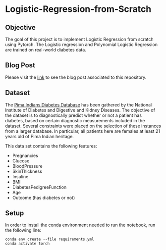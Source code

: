 # Logistic-Regression-from-Scratch

## Objective
The goal of this project is to implement Logistic Regression from scratch using Pytorch.
The Logistic regression and Polynomial Logistic Regression are trained on real-world diabetes data.

## Blog Post
Please visit the [link](https://consciousml.github.io/blog/logistic-regression/polynomial-regression/diabetes/pytorch/from-scratch/2020/09/12/Logistic-Regression.html) to see the blog post associated to this repository.

## Dataset
The [Pima Indians Diabetes Database](https://www.kaggle.com/uciml/pima-indians-diabetes-database) has been gathered by the National Institute of Diabetes and Digestive and Kidney Diseases. The objective of the dataset is to diagnostically predict whether or not a patient has diabetes, based on certain diagnostic measurements included in the dataset. Several constraints were placed on the selection of these instances from a larger database. In particular, all patients here are females at least 21 years old of Pima Indian heritage.

This data set contains the following features:
- Pregnancies
- Glucose
- BloodPressure
- SkinThickness
- Insuline
- BMI
- DiabetesPedigreeFunction
- Age
- Outcome (has diabetes or not)

## Setup
In order to install the conda environment needed to run the notebook, run the following line:
```console
conda env create --file requirements.yml
conda activate torch
```

